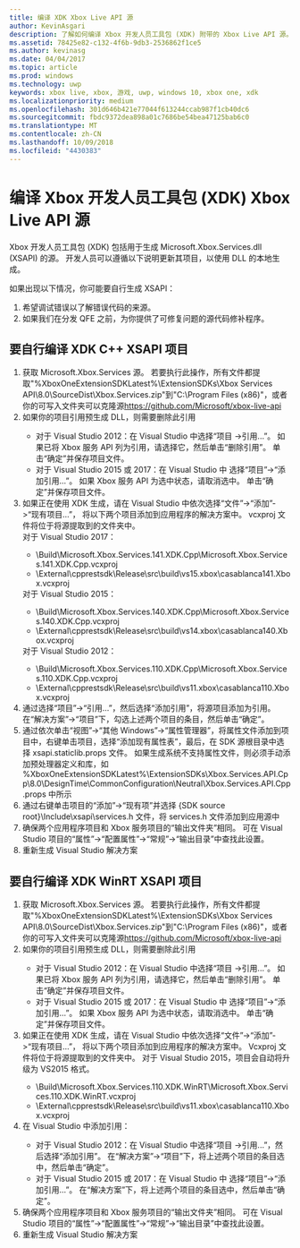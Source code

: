 ```yaml
---
title: 编译 XDK Xbox Live API 源
author: KevinAsgari
description: 了解如何编译 Xbox 开发人员工具包 (XDK) 附带的 Xbox Live API 源。
ms.assetid: 78425e82-c132-4f6b-9db3-2536862f1ce5
ms.author: kevinasg
ms.date: 04/04/2017
ms.topic: article
ms.prod: windows
ms.technology: uwp
keywords: xbox live, xbox, 游戏, uwp, windows 10, xbox one, xdk
ms.localizationpriority: medium
ms.openlocfilehash: 301d646b421e77044f613244ccab987f1cb40dc6
ms.sourcegitcommit: fbdc9372dea898a01c7686be54bea47125bab6c0
ms.translationtype: MT
ms.contentlocale: zh-CN
ms.lasthandoff: 10/09/2018
ms.locfileid: "4430383"
---
```

# <a name="compile-the-xbox-developer-kit-xdk-xbox-live-api-source"></a>编译 Xbox 开发人员工具包 (XDK) Xbox Live API 源

Xbox 开发人员工具包 (XDK) 包括用于生成 Microsoft.Xbox.Services.dll (XSAPI) 的源。 开发人员可以遵循以下说明更新其项目，以使用 DLL 的本地生成。

如果出现以下情况，你可能要自行生成 XSAPI：
1. 希望调试错误以了解错误代码的来源。
1. 如果我们在分发 QFE 之前，为你提供了可修复问题的源代码修补程序。

## <a name="to-compile-the-xdk-c-xsapi-project-for-yourself"></a>要自行编译 XDK C++ XSAPI 项目

<ol>
  <li> 获取 Microsoft.Xbox.Services 源。 若要执行此操作，所有文件都提取"%XboxOneExtensionSDKLatest%\ExtensionSDKs\Xbox Services API\8.0\SourceDist\Xbox.Services.zip"到"C:\Program Files (x86)"，或者你的可写入文件夹可以克隆源<a href ="https://github.com/Microsoft/xbox-live-api">https://github.com/Microsoft/xbox-live-api</a></li>
  <li> 如果你的项目引用预生成 DLL，则需要删除此引用</li>
    <ul>
      <li> 对于 Visual Studio 2012：在 Visual Studio 中选择“项目 ->引用...”。 如果已将 Xbox 服务 API 列为引用，请选择它，然后单击“删除引用”。 单击“确定”并保存项目文件。</li>
      <li> 对于 Visual Studio 2015 或 2017：在 Visual Studio 中 选择“项目”->“添加引用…”。 如果 Xbox 服务 API 为选中状态，请取消选中。 单击“确定”并保存项目文件。</li>
    </ul>
  <li> 如果正在使用 XDK 生成，请在 Visual Studio 中依次选择“文件”->“添加”->“现有项目…”， 将以下两个项目添加到应用程序的解决方案中。 vcxproj 文件将位于将源提取到的文件夹中。</li>
对于 Visual Studio 2017： <ul>
      <li>\Build\Microsoft.Xbox.Services.141.XDK.Cpp\Microsoft.Xbox.Services.141.XDK.Cpp.vcxproj</li>   <li>\External\cpprestsdk\Release\src\build\vs15.xbox\casablanca141.Xbox.vcxproj</li>
    </ul>
对于 Visual Studio 2015： <ul>
      <li>\Build\Microsoft.Xbox.Services.140.XDK.Cpp\Microsoft.Xbox.Services.140.XDK.Cpp.vcxproj</li> <li>\External\cpprestsdk\Release\src\build\vs14.xbox\casablanca140.Xbox.vcxproj</li>
    </ul>
对于 Visual Studio 2012： <ul>
      <li>\Build\Microsoft.Xbox.Services.110.XDK.Cpp\Microsoft.Xbox.Services.110.XDK.Cpp.vcxproj</li> <li>\External\cpprestsdk\Release\src\build\vs11.xbox\casablanca110.Xbox.vcxproj</li>
    </ul>
    <li> 通过选择“项目”->“引用...”，然后选择“添加引用”，将源项目添加为引用。 在“解决方案”->“项目”下，勾选上述两个项目的条目，然后单击“确定”。</li>
    <li> 通过依次单击“视图”->“其他 Windows”->“属性管理器”，将属性文件添加到项目中，右键单击项目，选择“添加现有属性表”，最后，在 SDK 源根目录中选择 xsapi.staticlib.props 文件。  如果生成系统不支持属性文件，则必须手动添加预处理器定义和库，如 %XboxOneExtensionSDKLatest%\ExtensionSDKs\Xbox.Services.API.Cpp\8.0\DesignTime\CommonConfiguration\Neutral\Xbox.Services.API.Cpp.props 中所示</li>
    <li> 通过右键单击项目的“添加”->“现有项”并选择 {SDK source root}\Include\xsapi\services.h 文件，将 services.h 文件添加到应用源中</li>
    <li> 确保两个应用程序项目和 Xbox 服务项目的“输出文件夹”相同。 可在 Visual Studio 项目的“属性”->“配置属性”->“常规”->“输出目录”中查找此设置。</li>
    <li> 重新生成 Visual Studio 解决方案</li>
</ol>

## <a name="to-compile-the-xdk-winrt-xsapi-project-for-yourself"></a>要自行编译 XDK WinRT XSAPI 项目

<ol>
  <li> 获取 Microsoft.Xbox.Services 源。 若要执行此操作，所有文件都提取"%XboxOneExtensionSDKLatest%\ExtensionSDKs\Xbox Services API\8.0\SourceDist\Xbox.Services.zip"到"C:\Program Files (x86)"，或者你的可写入文件夹可以克隆源<a href ="https://github.com/Microsoft/xbox-live-api">https://github.com/Microsoft/xbox-live-api</a></li>
  <li> 如果你的项目引用预生成 DLL，则需要删除此引用</li>
    <ul>
      <li> 对于 Visual Studio 2012：在 Visual Studio 中选择“项目 ->引用...”。 如果已将 Xbox 服务 API 列为引用，请选择它，然后单击“删除引用”。 单击“确定”并保存项目文件。</li>
      <li> 对于 Visual Studio 2015 或 2017：在 Visual Studio 中 选择“项目”->“添加引用…”。 如果 Xbox 服务 API 为选中状态，请取消选中。 单击“确定”并保存项目文件。</li>
    </ul>
  <li> 如果正在使用 XDK 生成，请在 Visual Studio 中依次选择“文件”->“添加”->“现有项目…”， 将以下两个项目添加到应用程序的解决方案中。 Vcxproj 文件将位于将源提取到的文件夹中。  对于 Visual Studio 2015，项目会自动将升级为 VS2015 格式。</li>
    <ul>
      <li>\Build\Microsoft.Xbox.Services.110.XDK.WinRT\Microsoft.Xbox.Services.110.XDK.WinRT.vcxproj</li> <li>\External\cpprestsdk\Release\src\build\vs11.xbox\casablanca110.Xbox.vcxproj</li>
    </ul>
  <li> 在 Visual Studio 中添加引用：</li>
    <ul>
      <li> 对于 Visual Studio 2012：在 Visual Studio 中选择“项目 ->引用...”，然后选择“添加引用”。 在“解决方案”->“项目”下，将上述两个项目的条目选中，然后单击“确定”。</li>
      <li> 对于 Visual Studio 2015 或 2017：在 Visual Studio 中 选择“项目”->“添加引用…”。 在“解决方案”下，将上述两个项目的条目选中，然后单击“确定”。</li>
    </ul>
  <li> 确保两个应用程序项目和 Xbox 服务项目的“输出文件夹”相同。 可在 Visual Studio 项目的“属性”->“配置属性”->“常规”->“输出目录”中查找此设置。</li>
  <li> 重新生成 Visual Studio 解决方案</li>
</ol>

